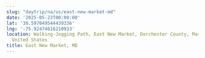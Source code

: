 ```yaml
---
slug: "daytrip/na/us/east-new-market-md"
date: '2025-05-23T00:00:00'
lat: '38.597049544439336'
lng: '-75.92474616210933'
location: Walking-Jogging Path, East New Market, Dorchester County, Maryland, 21664,
  United States
title: East New Market, MD
---
```



